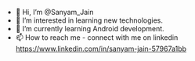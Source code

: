 - 👋 Hi, I’m @Sanyam_Jain
- 👀 I’m interested in learning new technologies.
- 🌱 I’m currently learning Android development.
- 📫 How to reach me - connect with me on linkedin https://www.linkedin.com/in/sanyam-jain-57967a1bb

